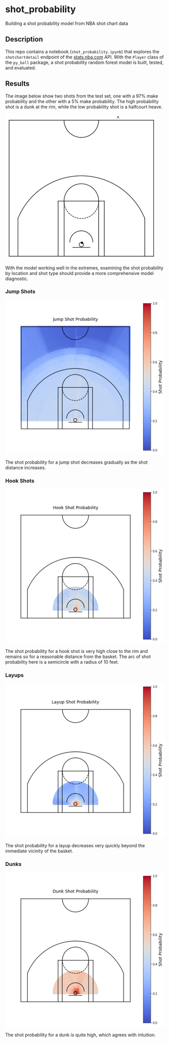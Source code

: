 # shot_probability
Building a shot probability model from NBA shot chart data

## Description

This repo contains a notebook (`shot_probability.ipynb`) that explores the `shotchartdetail` endpoint of the [stats.nba.com](https://stats.nba.com) API. With the `Player` class of the `py_ball` package, a shot probability random forest model is built, tested, and evaluated.

## Results

The image below show two shots from the test set, one with a 97% make probability and the other with a 5% make probability. The high probability shot is a dunk at the rim, while the low probability shot is a halfcourt heave.

![](images/shot_examples.png)

With the model working well in the extremes, examining the shot probability by location and shot type should provide a more comprehensive model diagnostic.

### Jump Shots

![](images/jumps.png)

The shot probability for a jump shot decreases gradually as the shot distance increases.

### Hook Shots

![](images/hooks.png)

The shot probability for a hook shot is very high close to the rim and remains so for a reasonable distance from the basket. The arc of shot probability here is a semicircle with a radius of 10 feet.

### Layups

![](images/layups.png)

The shot probability for a layup decreases very quickly beyond the immediate vicinity of the basket.

### Dunks

![](images/dunks.png)

The shot probability for a dunk is quite high, which agrees with intuition.
